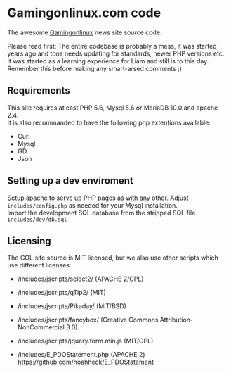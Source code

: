 # Gamingonlinux.com code

The awesome [Gamingonlinux](https://gamingonlinux.com) news site source code.

Please read first: The entire codebase is probably a mess, it was started years ago and tons needs updating for standards, newer PHP versions etc. It was started as a learning experience for Liam and still is to this day. Remember this before making any smart-arsed comments ;)

## Requirements

This site requires atleast PHP 5.6, Mysql 5.6 or MariaDB 10.0 and apache 2.4.  
It is also recommanded to have the following php extentions available: 

- Curl
- Mysql
- GD
- Json


## Setting up a dev enviroment

Setup apache to serve up PHP pages as with any other. Adjust `includes/config.php` as needed for your Mysql installation.  
Import the development SQL database from the stripped SQL file `includes/dev/db.sql`  

## Licensing

The GOL site source is MIT licensed, but we also use other scripts which use different licenses:

- /includes/jscripts/select2/ (APACHE 2/GPL)

- /includes/jscripts/qTip2/ (MIT)

- /includes/jscripts/Pikaday/ (MIT/BSD)

- /includes/jscripts/fancybox/ (Creative Commons Attribution-NonCommercial 3.0)

- /includes/jscripts/jquery.form.min.js (MIT/GPL)

- /includes/E_PDOStatement.php (APACHE 2) 
https://github.com/noahheck/E_PDOStatement
